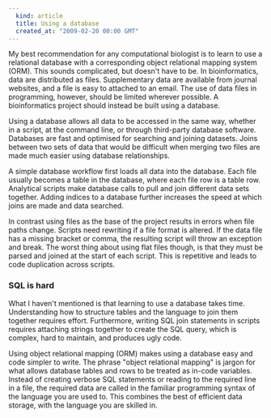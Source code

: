 ```yaml
---
  kind: article
  title: Using a database
  created_at: "2009-02-20 00:00 GMT"
---
```


My best recommendation for any computational biologist is to learn to use a
relational database with a corresponding object relational mapping system
(ORM). This sounds complicated, but doesn't have to be. In bioinformatics, data
are distributed as files. Supplementary data are available from journal
websites, and a file is easy to attached to an email. The use of data files in
programming, however, should be limited wherever possible. A bioinformatics
project should instead be built using a database.

Using a database allows all data to be accessed in the same way, whether in a
script, at the command line, or through third-party database software.
Databases are fast and optimised for searching and joining datasets. Joins
between two sets of data that would be difficult when merging two files are
made much easier using database relationships.

A simple database workflow first loads all data into the database. Each file
usually becomes a table in the database, where each file row is a table row.
Analytical scripts make database calls to pull and join different data sets
together. Adding indices to a database further increases the speed at which
joins are made and data searched.

In contrast using files as the base of the project results in errors when file
paths change. Scripts need rewriting if a file format is altered. If the data
file has a missing bracket or comma, the resulting script will throw an
exception and break. The worst thing about using flat files though, is that
they must be parsed and joined at the start of each script. This is repetitive
and leads to code duplication across scripts.

### SQL is hard

What I haven't mentioned is that learning to use a database takes time.
Understanding how to structure tables and the language to join them together
requires effort. Furthermore, writing SQL join statements in scripts requires
attaching strings together to create the SQL query, which is complex, hard to
maintain, and produces ugly code.

Using object relational mapping (ORM) makes using a database easy and code
simpler to write. The phrase "object relational mapping" is jargon for what
allows database tables and rows to be treated as in-code variables. Instead of
creating verbose SQL statements or reading to the required line in a file, the
required data are called in the familiar programming syntax of the language you
are used to. This combines the best of efficient data storage, with the
language you are skilled in.
